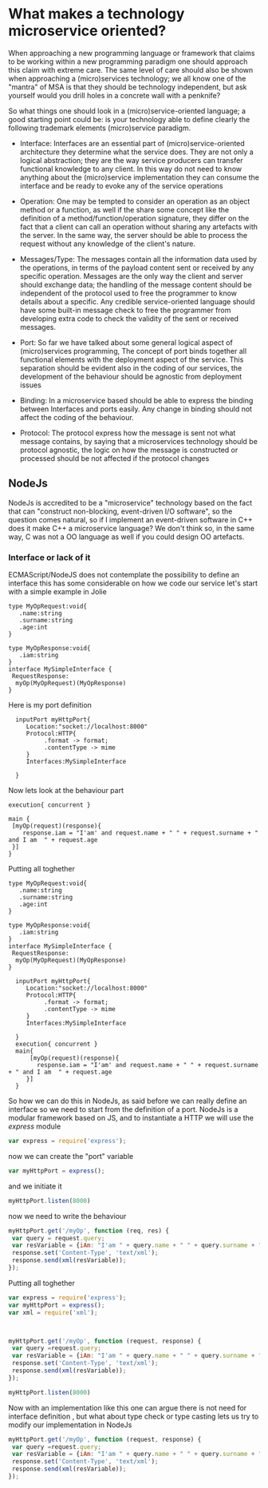 # What makes a technology microservice oriented? 

When approaching a new programming language or framework that claims to be working within a new programming paradigm one should approach this claim with extreme care. The same level of care should also be shown when approaching a (micro)services technology; we all know one of the "mantra" of MSA is that they should be technology independent, but ask yourself would you drill holes in a concrete wall with a penknife?

So what things one should look in a (micro)service-oriented language; a good starting point could be: is your technology able to define clearly the following trademark elements (micro)service paradigm.

* Interface: Interfaces are an essential part of (micro)service-oriented architecture they determine what the service does. They are not only a logical abstraction; they are the way service producers can transfer functional knowledge to any client. In this way do not need to know anything about the (micro)service implementation they can consume the interface and be ready to evoke any of the service operations

* Operation: One may be tempted to consider an operation as an object method or a function, as well if the share some concept like the definition of a method/function/operation signature, they differ on the fact that a client can call an operation without sharing any artefacts with the server. In the same way, the server should be able to process the request without any knowledge of the client's nature.

* Messages/Type: The messages contain all the information data used by the operations, in terms of the payload content sent or received by any specific operation. Messages are the only way the client and server should exchange data; the handling of the message content should be independent of the protocol used to free the programmer to know details about a specific. Any credible service-oriented language should have some built-in message check to free the programmer from developing extra code to check the validity of the sent or received messages.     

* Port: So far we have talked about some general logical aspect of (micro)services programming, The concept of port binds together all functional elements with the deployment aspect of the service. This separation should be evident also in the coding of our services, the development of the behaviour should be agnostic from deployment issues 

* Binding: In a microservice based should be able to express the binding between Interfaces and ports easily. Any change in binding should not affect the coding of the behaviour. 

* Protocol: The protocol express how the message is sent not what message contains, by saying that a microservices technology should be protocol agnostic, the logic on how the message is constructed or processed should be not affected if the protocol changes

## NodeJs
NodeJs is accredited to be a "microservice" technology based on the fact that can "construct non-blocking, event-driven I/O software", so the question comes natural, so if I implement an event-driven software in C++ does it make C++ a microservice language? 
We don't think so, in the same way, C was not a OO language as well if you could design OO artefacts.

### Interface or lack of it

ECMAScript/NodeJS does not contemplate the possibility to define an interface this has some considerable on how we code our service let's start with a simple example in Jolie 

```jolie
type MyOpRequest:void{
   .name:string
   .surname:string
   .age:int
}

type MyOpResponse:void{
   .iam:string
}
interface MySimpleInterface {
 RequestResponse:
  myOp(MyOpRequest)(MyOpResponse)
}

```
Here is my port definition 

```jolie
  inputPort myHttpPort{
     Location:"socket://localhost:8000"
     Protocol:HTTP{
          .format -> format;
          .contentType -> mime
     }
     Interfaces:MySimpleInterface
     
  }
```
Now lets look at the behaviour part
```jolie
execution{ concurrent }

main {
 [myOp(request)(response){
    response.iam = "I'am' and request.name + " " + request.surname + " and I am  " + request.age
 }]
}
```

Putting all toghether 

```jolie
type MyOpRequest:void{
   .name:string
   .surname:string
   .age:int
}

type MyOpResponse:void{
   .iam:string
}
interface MySimpleInterface {
 RequestResponse:
  myOp(MyOpRequest)(MyOpResponse)
}

  inputPort myHttpPort{
     Location:"socket://localhost:8000"
     Protocol:HTTP{
          .format -> format;
          .contentType -> mime
     }
     Interfaces:MySimpleInterface
     
  }
  execution{ concurrent }
  main{
      [myOp(request)(response){
        response.iam = "I'am' and request.name + " " + request.surname + " and I am  " + request.age
     }]
  }
```
So how we can do this in NodeJs, as said before we can really define an interface so we need to start from the definition of a port. NodeJs is a modular framework based on JS, and to instantiate a HTTP we will use the *express* module

```js
var express = require('express');
```
now we can create the "port" variable
 ```js
 var myHttpPort = express();
```
and we initiate it 
 ```js
myHttpPort.listen(8000)
 ```
 now we need to write the behaviour
 
 ```js
myHttpPort.get('/myOp', function (req, res) {
  var query = request.query;
  var resVariable = {iAm: "I'am " + query.name + " " + query.surname + " and I am "  + query.age}
  response.set('Content-Type', 'text/xml');
  response.send(xml(resVariable));
});
 ```
 
Putting all toghether 
 ```js
var express = require('express');
var myHttpPort = express();
var xml = require('xml');



myHttpPort.get('/myOp', function (request, response) {
  var query =request.query;
  var resVariable = {iAm: "I'am " + query.name + " " + query.surname + " and I am "  + query.age}
  response.set('Content-Type', 'text/xml');
  response.send(xml(resVariable));
});

myHttpPort.listen(8000)

 ```
Now with an implementation like this one can argue there is not need for interface definition , but what about type check or type casting lets us try to modify our implementation in NodeJs 

 ```js
 myHttpPort.get('/myOp', function (request, response) {
  var query =request.query;
  var resVariable = {iAm: "I'am " + query.name + " " + query.surname + " and I will  "  + (query.age +1)}
  response.set('Content-Type', 'text/xml');
  response.send(xml(resVariable));
});
 ```
 
 
 
 



  
